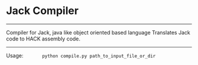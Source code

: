 
# Jack Compiler

---

Compiler for Jack, java like object oriented based language
Translates Jack code to HACK assembly code.

---

Usage:
&nbsp;&nbsp;&nbsp;&nbsp;&nbsp;&nbsp;&nbsp;&nbsp;&nbsp;&nbsp;&nbsp;&nbsp;`python compile.py path_to_input_file_or_dir`
